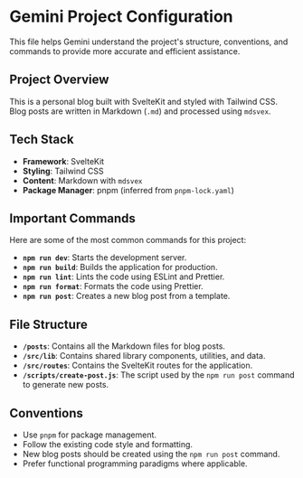 # Gemini Project Configuration

This file helps Gemini understand the project's structure, conventions, and commands to provide more accurate and efficient assistance.

## Project Overview

This is a personal blog built with SvelteKit and styled with Tailwind CSS. Blog posts are written in Markdown (`.md`) and processed using `mdsvex`.

## Tech Stack

- **Framework**: SvelteKit
- **Styling**: Tailwind CSS
- **Content**: Markdown with `mdsvex`
- **Package Manager**: pnpm (inferred from `pnpm-lock.yaml`)

## Important Commands

Here are some of the most common commands for this project:

- **`npm run dev`**: Starts the development server.
- **`npm run build`**: Builds the application for production.
- **`npm run lint`**: Lints the code using ESLint and Prettier.
- **`npm run format`**: Formats the code using Prettier.
- **`npm run post`**: Creates a new blog post from a template.

## File Structure

- **`/posts`**: Contains all the Markdown files for blog posts.
- **`/src/lib`**: Contains shared library components, utilities, and data.
- **`/src/routes`**: Contains the SvelteKit routes for the application.
- **`/scripts/create-post.js`**: The script used by the `npm run post` command to generate new posts.

## Conventions

- Use `pnpm` for package management.
- Follow the existing code style and formatting.
- New blog posts should be created using the `npm run post` command.
- Prefer functional programming paradigms where applicable.
